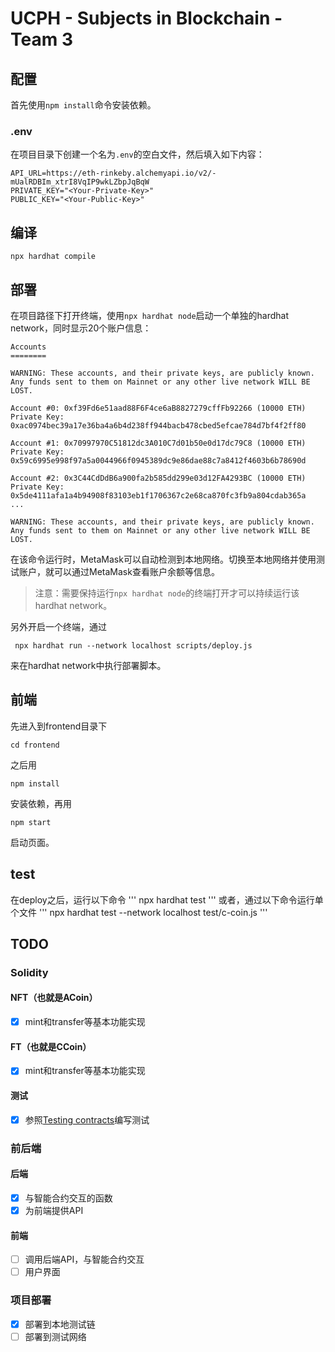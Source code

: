 # UCPH - Subjects in Blockchain - Team 3

## 配置
首先使用`npm install`命令安装依赖。

### .env
在项目目录下创建一个名为`.env`的空白文件，然后填入如下内容：
```
API_URL=https://eth-rinkeby.alchemyapi.io/v2/-mUalRDBIm_xtrI8VqIP9wkLZbpJqBqW
PRIVATE_KEY="<Your-Private-Key>"
PUBLIC_KEY="<Your-Public-Key>"
```
## 编译
```
npx hardhat compile
```

## 部署
在项目路径下打开终端，使用`npx hardhat node`启动一个单独的hardhat network，同时显示20个账户信息：
```
Accounts
========

WARNING: These accounts, and their private keys, are publicly known.
Any funds sent to them on Mainnet or any other live network WILL BE LOST.

Account #0: 0xf39Fd6e51aad88F6F4ce6aB8827279cffFb92266 (10000 ETH)
Private Key: 0xac0974bec39a17e36ba4a6b4d238ff944bacb478cbed5efcae784d7bf4f2ff80

Account #1: 0x70997970C51812dc3A010C7d01b50e0d17dc79C8 (10000 ETH)
Private Key: 0x59c6995e998f97a5a0044966f0945389dc9e86dae88c7a8412f4603b6b78690d

Account #2: 0x3C44CdDdB6a900fa2b585dd299e03d12FA4293BC (10000 ETH)
Private Key: 0x5de4111afa1a4b94908f83103eb1f1706367c2e68ca870fc3fb9a804cdab365a
...

WARNING: These accounts, and their private keys, are publicly known.
Any funds sent to them on Mainnet or any other live network WILL BE LOST.
```

在该命令运行时，MetaMask可以自动检测到本地网络。切换至本地网络并使用测试账户，就可以通过MetaMask查看账户余额等信息。

> 注意：需要保持运行`npx hardhat node`的终端打开才可以持续运行该hardhat network。


另外开启一个终端，通过
```
 npx hardhat run --network localhost scripts/deploy.js
```
来在hardhat network中执行部署脚本。

## 前端
先进入到frontend目录下
```
cd frontend
```
之后用
```
npm install
```
安装依赖，再用
```
npm start
```
启动页面。

## test 
在deploy之后，运行以下命令
'''
npx hardhat test
'''
或者，通过以下命令运行单个文件
'''
npx hardhat test --network localhost test/c-coin.js
'''

## TODO

### Solidity
#### NFT（也就是ACoin）
- [x] mint和transfer等基本功能实现

#### FT（也就是CCoin）
- [x] mint和transfer等基本功能实现

#### 测试
- [x] 参照[Testing contracts](https://hardhat.org/hardhat-runner/docs/guides/test-contracts)编写测试

### 前后端
#### 后端
- [x] 与智能合约交互的函数
- [x] 为前端提供API

#### 前端
- [ ] 调用后端API，与智能合约交互
- [ ] 用户界面

### 项目部署
- [x] 部署到本地测试链
- [ ] 部署到测试网络